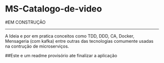 # MS-Catalogo-de-video

#EM CONSTRUÇÃO

--------------

A Ideia e por em pratica conceitos como TDD, DDD, CA, Docker, Mensageria (com kafka) entre outras das tecnologias comumente usadas na contrução de microserviços. 

##Este e um readme provisório ate finalizar a aplicação

